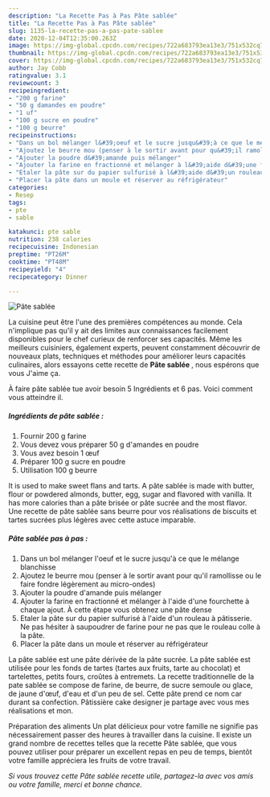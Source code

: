 ```yaml
---
description: "La Recette Pas à Pas Pâte sablée"
title: "La Recette Pas à Pas Pâte sablée"
slug: 1135-la-recette-pas-a-pas-pate-sablee
date: 2020-12-04T12:35:00.263Z
image: https://img-global.cpcdn.com/recipes/722a683793ea13e3/751x532cq70/pate-sablee-photo-principale-de-la-recette.jpg
thumbnail: https://img-global.cpcdn.com/recipes/722a683793ea13e3/751x532cq70/pate-sablee-photo-principale-de-la-recette.jpg
cover: https://img-global.cpcdn.com/recipes/722a683793ea13e3/751x532cq70/pate-sablee-photo-principale-de-la-recette.jpg
author: Jay Cobb
ratingvalue: 3.1
reviewcount: 3
recipeingredient:
- "200 g farine"
- "50 g damandes en poudre"
- "1 uf"
- "100 g sucre en poudre"
- "100 g beurre"
recipeinstructions:
- "Dans un bol mélanger l&#39;oeuf et le sucre jusqu&#39;à ce que le mélange blanchisse"
- "Ajoutez le beurre mou (penser à le sortir avant pour qu&#39;il ramollisse ou le faire fondre légèrement au micro-ondes)"
- "Ajouter la poudre d&#39;amande puis mélanger"
- "Ajouter la farine en fractionné et mélanger à l&#39;aide d&#39;une fourchette à chaque ajout. À cette étape vous obtenez une pâte dense"
- "Etaler la pâte sur du papier sulfurisé à l&#39;aide d&#39;un rouleau à pâtisserie. Ne pas hésiter à saupoudrer de farine pour ne pas que le rouleau colle à la pâte."
- "Placer la pâte dans un moule et réserver au réfrigérateur"
categories:
- Resep
tags:
- pte
- sable

katakunci: pte sable 
nutrition: 238 calories
recipecuisine: Indonesian
preptime: "PT26M"
cooktime: "PT48M"
recipeyield: "4"
recipecategory: Dinner

---
```



![Pâte sablée](https://img-global.cpcdn.com/recipes/722a683793ea13e3/751x532cq70/pate-sablee-photo-principale-de-la-recette.jpg)

La cuisine peut être l'une des premières compétences au monde. Cela n'implique pas qu'il y ait des limites aux connaissances facilement disponibles pour le chef curieux de renforcer ses capacités. Même les meilleurs cuisiniers, également experts, peuvent constamment découvrir de nouveaux plats, techniques et méthodes pour améliorer leurs capacités culinaires, alors essayons cette recette de <strong> Pâte sablée </strong>, nous espérons que vous J'aime ça.

<!--inarticleads1-->

À faire pâte sablée tue avoir besoin 5 Ingrédients et 6 pas. Voici comment vous atteindre il.

##### Ingrédients de pâte sablée :

1. Fournir 200 g farine
1. Vous devez vous préparer 50 g d&#39;amandes en poudre
1. Vous avez besoin 1 œuf
1. Préparer 100 g sucre en poudre
1. Utilisation 100 g beurre


It is used to make sweet flans and tarts. A pâte sablée is made with butter, flour or powdered almonds, butter, egg, sugar and flavored with vanilla. It has more calories than a pâte brisée or pâte sucrée and the most flavor. Une recette de pâte sablée sans beurre pour vos réalisations de biscuits et tartes sucrées plus légères avec cette astuce imparable. 

<!--inarticleads2-->

##### Pâte sablée pas à pas :

1. Dans un bol mélanger l&#39;oeuf et le sucre jusqu&#39;à ce que le mélange blanchisse
1. Ajoutez le beurre mou (penser à le sortir avant pour qu&#39;il ramollisse ou le faire fondre légèrement au micro-ondes)
1. Ajouter la poudre d&#39;amande puis mélanger
1. Ajouter la farine en fractionné et mélanger à l&#39;aide d&#39;une fourchette à chaque ajout. À cette étape vous obtenez une pâte dense
1. Etaler la pâte sur du papier sulfurisé à l&#39;aide d&#39;un rouleau à pâtisserie. Ne pas hésiter à saupoudrer de farine pour ne pas que le rouleau colle à la pâte.
1. Placer la pâte dans un moule et réserver au réfrigérateur


La pâte sablée est une pâte dérivée de la pâte sucrée. La pâte sablée est utilisée pour les fonds de tartes (tartes aux fruits, tarte au chocolat) et tartelettes, petits fours, croûtes à entremets. La recette traditionnelle de la pate sablée se compose de farine, de beurre, de sucre semoule ou glace, de jaune d&#39;œuf, d&#39;eau et d&#39;un peu de sel. Cette pâte prend ce nom car durant sa confection. Pâtissière cake designer je partage avec vous mes réalisations et mon. 

<!--inarticleads1-->

<p>
Préparation des aliments Un plat délicieux pour votre famille ne signifie pas nécessairement passer des heures à travailler dans la cuisine. Il existe un grand nombre de recettes telles que la recette Pâte sablée, que vous pouvez utiliser pour préparer un excellent repas en peu de temps, bientôt votre famille appréciera les fruits de votre travail.
</p>

<p>
<i>Si vous trouvez cette Pâte sablée recette utile, partagez-la avec vos amis ou votre famille, merci et bonne chance.</i>
</p>
